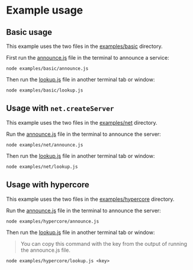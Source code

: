 # Example usage

## Basic usage

This example uses the two files in the [examples/basic](examples/basic) directory.

First run the [announce.js](examples/basic/announce.js) file in the terminal to announce a service:

```shell
node examples/basic/announce.js
```

Then run the [lookup.js](examples/basic/lookup.js) file in another terminal tab or window:

```shell
node examples/basic/lookup.js
```

## Usage with `net.createServer`

This example uses the two files in the [examples/net](examples/net) directory.

Run the [announce.js](examples/net/announce.js) file in the terminal to announce the server:

```shell
node examples/net/announce.js
```

Then run the [lookup.js](examples/net/lookup.js) file in another terminal tab or window:

```shell
node examples/net/lookup.js
```

## Usage with hypercore

This example uses the two files in the [examples/hypercore](examples/hypercore) directory.

Run the [announce.js](examples/hypercore/announce.js) file in the terminal to announce the server:

```shell
node examples/hypercore/announce.js
```

Then run the [lookup.js](examples/hypercore/lookup.js) file in another terminal tab or window:

> You can copy this command with the key from the output of running the announce.js file.

```shell
node examples/hypercore/lookup.js <key>
```
